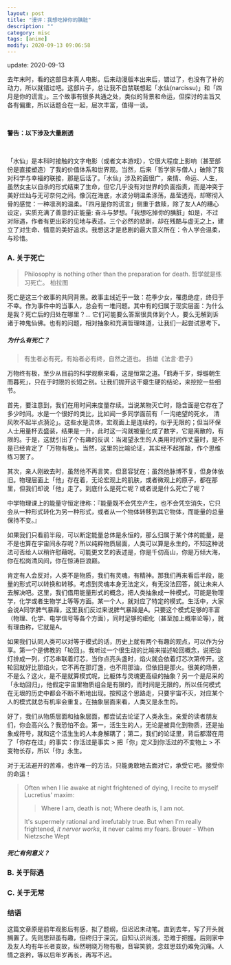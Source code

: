 ```yaml
---
layout: post
title: "漫评：我想吃掉你的胰脏"
description: ""
category: misc
tags: [anime]
modify: 2020-09-13 09:06:58
---
```


update: 2020-09-13


去年末时，看的这部日本真人电影。后来动漫版本出来后，错过了，也没有了补的动力，所以就错过吧。这部片子，总让我不自禁联想起「水仙(narcissu)」和「四月是你的谎言」。三个故事有很多共通之处，类似的背景和命运，但探讨的主旨又各有偏重，所以话题合在一起，层次丰富，值得一谈。

<br/>

**警告：以下涉及大量剧透**

<br/>

「水仙」是本科时接触的文字电影（或者文本游戏），它很大程度上影响（甚至部份是直接塑造）了我的价值体系和世界观。当然，后来「哲学家与僧人」破除了我对科学与幸福的联接，那是后话了。「水仙」涉及的面很广，亲情、命运、人生，虽然女主以自杀的形式结束了生命，但它几乎没有对世界的负面指责，而是冲突于美好烂灿与无可奈何之间。像沉在海底，水波分明温柔涤荡，晶莹透亮，却寒彻入骨的感觉：一种凛洌的温柔。「四月是你的谎言」侧重于救赎，除了友人A的糟心设定，实质充满了善意的正能量: 奋斗与梦想。「我想吃掉你的胰脏」如是，不过对际遇，作者有更出彩的见地与表述。三个必然的悲剧，却在残酷与虚无之上，建立了对生命、情意的美好追求。我想这才是悲剧的最大意义所在：令人学会温柔，与珍惜。


### A. 关于死亡

> Philosophy is nothing other than the preparation for death.
> 哲学就是练习死亡。
> 柏拉图

死亡是这三个故事的共同背景。故事主线近乎一致：花季少女，罹患绝症，终归于不幸。作为事件中的当事人，总会有一堆问题。其中有的归属于现实层面：为什么是我？死亡后的归处在哪里？... 它们可能要么答案很具体到个人，要么无解到诉诸于神鬼仙佛。也有的问题，相对抽象和充满哲理味道，让我们一起尝试思考下。


##### 为什么有死亡？

> 有生者必有死，有始者必有终，自然之道也。
> 扬雄《法言·君子》


万物终有极，至少从目前的科学观察来看，这是恒常之道。「鹤寿千岁，蜉蝣朝生而暮死」，只在于时限的长短之别。让我们抛开这干瘪生硬的结论，来挖挖一些细节。

首先，要注意到，我们在用时间来度量存续。当说某物灭亡时，隐含面是它存在了多少时间。水是一个很好的类比，比如闻一多同学面前有「一沟绝望的死水， 清风吹不起半点漪沦」。这些水是流体，宏观面上是连续的，似乎无限的；但当环保人士用量杯去盛装，结果是一升，此时这一沟就被量化成了数字，它是离散的，有限的。于是，这就引出了个有趣的反讽：当渴望永生的人类用时间作丈量时，是不是已经肯定了「万物有极」。当然，这里的比喻论证，其实经不起推敲，作个思维练习罢了。

其次，亲人刚故去时，虽然他不再言笑，但音容犹在；虽然他脉博不复，但身体依旧。物理层面上「他」存在着，无论宏观上的肌肤，或者微观上的原子，都在那里，但我们却说「他」走了。到底什么是死亡呢？或者说是什么死亡了呢？

中学物理课上的能量守恒定律称：『能量既不会凭空产生，也不会凭空消失，它只会从一种形式转化为另一种形式，或者从一个物体转移到其它物体，而能量的总量保持不变。』

如果我们只看前半段，可以断定能量总体是永恒的，那么归属于某个体的能量，是不是也算在宇宙间永存呢？所以纯粹物质层面，人类可以算是永生的，不知这种说法可否给人以稍许慰藉呢。可能更文艺的表述是，你是千仞高山，你是万倾大海，你在松岗清风间，你在惊涛巨浪巅。

肯定有人会反对，人类不是物质，我们有灵魂，有精神。那我们再来看后半段，能量的形式可以转换和转移。考虑到灵魂本身无法定义，有无没法回答，就让未来人去解决吧。这里，我们借用能量形式的概念，把人类抽象成一种模式，可能是物理学，化学或者生物学上等等方面。某一个人，就对应了特定的模式。生活中，大家会说A同学脾气暴躁，这里我们反过来说脾气暴躁是A。只要这个模式足够的丰富（物理、化学、电学信号等各个方面），同时足够的细化（甚至加上概率论等），就有理由称，它就是A。

如果我们认同人类可以对等于模式的话，历史上就有两个有趣的观点，可以作为分享。第一个是佛教的「轮回」。我听过一个很生动的比喻来描述轮回概念，说把油灯排成一列，灯芯串联着灯芯，当你点亮头盏时，焰火就会依着灯芯次第传开。这轮回就好比那焰火，它不再在那灯盏，也不用那油，但依旧是那火。很美的场景，不是么？这火，是不是就算模式呢，比躯体与灵魂更高级的抽象？另一个是尼采的「永劫回归」，他假定宇宙里物质组合是有限的，而时间是无限的，所以任何模式在无垠的历史中都会不断不断地出现。按照这个思路走，只要宇宙不灭，对应某个人的模式就总有机率会重复。在抽象层面来看，人类又是永生的。

好了，我们从物质层面和抽象层面，都尝试去论证了人类永生。亲爱的读者朋友们，你会高兴么？我恐怕不会。第一，活生生的人，无论是被具化到物质，还是抽象成符号，就和这个活生生的人本身解耦了；第二，我们的论证里，背后都潜在用了「你存在过」的事实：你活过是事实 > 把「你」定义到你活过的不变物上 > 不变物长存，所以「你」永生。

对于无法避开的苦难，也许唯一的方法，只能勇敢地去面对它，承受它吧。接受你的命运！

> Often when I lie awake at night frightened of dying, I recite to myself Lucretius' maxim:
>
> > Where I am, death is not;
> > Where death is, I am not.
>
> It's supermely rational and irrefutably true. But when I'm really frightened, *it nerver works*, it never calms my fears.
> Breuer - When Nietzsche Wept


##### 死亡有何意义？


### B. 关于际遇


### C. 关于无常


### 结语

这篇文章原是前年观影后有感，拟了题纲，但迟迟未动笔。直到去年，写了开头就搁置了。先则思辩虽有趣，但终归于深沉，自知认识尚浅，恐难于把握。后则家中及友人均有年长者变故，纵然明晓万物有极，音容笑貌，念兹思兹仍难免沉痛。人情之哀矜，等以后年岁再长，再写不迟。
